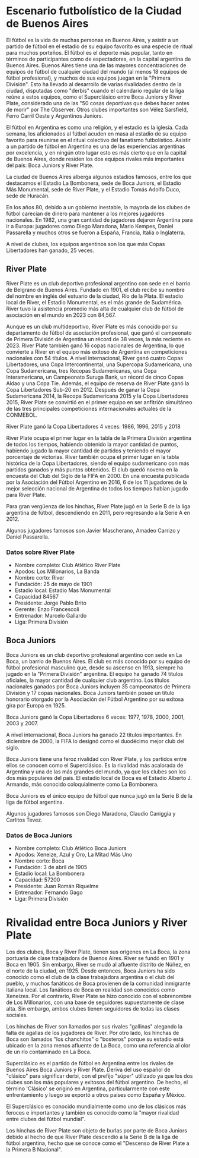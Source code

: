 # Escenario futbolístico de la Ciudad de Buenos Aires
El fútbol es la vida de muchas personas en Buenos Aires, y asistir a un partido de fútbol en el estadio de su equipo favorito es una especie de ritual para muchos porteños.
El fútbol es el deporte más popular, tanto en términos de participantes como de espectadores, en la capital argentina de Buenos Aires. Buenos Aires tiene una de las mayores concentraciones de equipos de fútbol de cualquier ciudad del mundo (al menos 18 equipos de fútbol profesional), y muchos de sus equipos juegan en la "Primera División". Esto ha llevado al desarrollo de varias rivalidades dentro de la ciudad, disputadas como "derbis" cuando el calendario regular de la liga reúne a estos equipos, como el Superclásico entre Boca Juniors y River Plate, considerado una de las "50 cosas deportivas que debes hacer antes de morir" por The Observer. Otros clubes importantes son Vélez Sarsfield, Ferro Carril Oeste y Argentinos Juniors.

El fútbol en Argentina es como una religión, y el estadio es la iglesia. Cada semana, los aficionados al fútbol acuden en masa al estadio de su equipo favorito para reunirse en el ritual colectivo del fanatismo futbolístico. Asistir a un partido de fútbol en Argentina es una de las experiencias argentinas por excelencia, y en ningún otro lugar esto es más cierto que en la capital de Buenos Aires, donde residen los dos equipos rivales más importantes del país: Boca Juniors y River Plate.

La ciudad de Buenos Aires alberga algunos estadios famosos, entre los que destacamos el Estadio La Bombonera, sede de Boca Juniors, el Estadio Más Monumental, sede de River Plate, y el Estadio Tomás Adolfo Duco, sede de Huracán.

En los años 80, debido a un gobierno inestable, la mayoría de los clubes de fútbol carecían de dinero para mantener a los mejores jugadores nacionales. En 1982, una gran cantidad de jugadores dejaron Argentina para ir a Europa: jugadores como Diego Maradona, Mario Kempes, Daniel Passarella y muchos otros se fueron a España, Francia, Italia o Inglaterra.

A nivel de clubes, los equipos argentinos son los que más Copas Libertadores han ganado, 25 veces.

## River Plate
River Plate es un club deportivo profesional argentino con sede en el barrio de Belgrano de Buenos Aires. Fundado en 1901, el club recibe su nombre del nombre en inglés del estuario de la ciudad, Río de la Plata. El estadio local de River, el Estadio Monumental, es el más grande de Sudamérica. River tuvo la asistencia promedio más alta de cualquier club de fútbol de asociación en el mundo en 2023 con 84,567.

Aunque es un club multideportivo, River Plate es más conocido por su departamento de fútbol de asociación profesional, que ganó el campeonato de Primera División de Argentina un récord de 38 veces, la más reciente en 2023. River Plate también ganó 16 copas nacionales de Argentina, lo que convierte a River en el equipo más exitoso de Argentina en competiciones nacionales con 54 títulos. A nivel internacional, River ganó cuatro Copas Libertadores, una Copa Intercontinental, una Supercopa Sudamericana, una Copa Sudamericana, tres Recopas Sudamericanas, una Copa Interamericana, un Campeonato Suruga Bank, un récord de cinco Copas Aldao y una Copa Tie. Además, el equipo de reserva de River Plate ganó la Copa Libertadores Sub-20 en 2012. Después de ganar la Copa Sudamericana 2014, la Recopa Sudamericana 2015 y la Copa Libertadores 2015, River Plate se convirtió en el primer equipo en ser anfitrión simultáneo de las tres principales competiciones internacionales actuales de la CONMEBOL.

River Plate ganó la Copa Libertadores 4 veces: 1986, 1996, 2015 y 2018

River Plate ocupa el primer lugar en la tabla de la Primera División argentina de todos los tiempos, habiendo obtenido la mayor cantidad de puntos, habiendo jugado la mayor cantidad de partidos y teniendo el mayor porcentaje de victorias. River también ocupa el primer lugar en la tabla histórica de la Copa Libertadores, siendo el equipo sudamericano con más partidos ganados y más puntos obtenidos. El club quedó noveno en la encuesta del Club del Siglo de la FIFA en 2000. En una encuesta publicada por la Asociación del Fútbol Argentino en 2016, 6 de los 11 jugadores de la mejor selección nacional de Argentina de todos los tiempos habían jugado para River Plate.

Para gran vergüenza de los hinchas, River Plate jugó en la Serie B de la liga argentina de fútbol, ​​descendiendo en 2011, pero regresando a la Serie A en 2012.

Algunos jugadores famosos son Javier Mascherano, Amadeo Carrizo y Daniel Passarella.

### Datos sobre River Plate
* Nombre completo: Club Atlético River Plate
* Apodos: Los Millonarios, La Banda
* Nombre corto: River
* Fundación: 25 de mayo de 1901
* Estadio local: Estadio Mas Monumental
* Capacidad 84567
* Presidente: Jorge Pablo Brito
* Gerente: Enzo Francescoli
* Entrenador: Marcelo Gallardo
* Liga: Primera División

## Boca Juniors
Boca Juniors es un club deportivo profesional argentino con sede en La Boca, un barrio de Buenos Aires. El club es más conocido por su equipo de fútbol profesional masculino que, desde su ascenso en 1913, siempre ha jugado en la "Primera División" argentina. El equipo ha ganado 74 títulos oficiales, la mayor cantidad de cualquier club argentino. Los títulos nacionales ganados por Boca Juniors incluyen 35 campeonatos de Primera División y 17 copas nacionales. Boca Juniors también posee un título honorario otorgado por la Asociación del Fútbol Argentino por su exitosa gira por Europa en 1925.

Boca Juniors ganó la Copa Libertadores 6 veces: 1977, 1978, 2000, 2001, 2003 y 2007.

A nivel internacional, Boca Juniors ha ganado 22 títulos importantes. En diciembre de 2000, la FIFA lo designó como el duodécimo mejor club del siglo.

Boca Juniors tiene una feroz rivalidad con River Plate, y los partidos entre ellos se conocen como el Superclásico. Es la rivalidad más acalorada de Argentina y una de las más grandes del mundo, ya que los clubes son los dos más populares del país. El estadio local de Boca es el Estadio Alberto J. Armando, más conocido coloquialmente como La Bombonera.

Boca Juniors es el único equipo de fútbol que nunca jugó en la Serie B de la liga de fútbol argentina.

Algunos jugadores famosos son Diego Maradona, Claudio Caniggia y Carlitos Tevez.

### Datos de Boca Juniors
* Nombre completo: Club Atlético Boca Juniors
* Apodos: Xeneize, Azul y Oro, La Mitad Más Uno
* Nombre corto: Boca
* Fundación: 3 de abril de 1905
* Estadio local: La Bombonera
* Capacidad: 57200
* Presidente: Juan Román Riquelme
* Entrenador: Fernando Gago
* Liga: Primera División

# Rivalidad entre Boca Juniors y River Plate
Los dos clubes, Boca y River Plate, tienen sus orígenes en La Boca, la zona portuaria de clase trabajadora de Buenos Aires. River se fundó en 1901 y Boca en 1905. Sin embargo, River se mudó al afluente distrito de Núñez, en el norte de la ciudad, en 1925. Desde entonces, Boca Juniors ha sido conocido como el club de la clase trabajadora argentina o el club del pueblo, y muchos fanáticos de Boca provienen de la comunidad inmigrante italiana local. Los fanáticos de Boca en realidad son conocidos como Xeneizes. Por el contrario, River Plate se hizo conocido con el sobrenombre de Los Millonarios, con una base de seguidores supuestamente de clase alta. Sin embargo, ambos clubes tienen seguidores de todas las clases sociales.

Los hinchas de River son llamados por sus rivales "gallinas" alegando la falta de agallas de los jugadores de River. Por otro lado, los hinchas de Boca son llamados "los chanchitos" o "bosteros" porque su estadio está ubicado en la zona menos afluente de La Boca, como una referencia al olor de un río contaminado en La Boca.

Superclásico es el partido de fútbol en Argentina entre los rivales de Buenos Aires Boca Juniors y River Plate. Deriva del uso español de "clásico" para significar derbi, con el prefijo "súper" utilizado ya que los dos clubes son los más populares y exitosos del fútbol argentino. De hecho, el término 'Clásico' se originó en Argentina, particularmente con este enfrentamiento y luego se exportó a otros países como España y México.

El Superclásico es conocido mundialmente como uno de los clásicos más feroces e importantes y también es conocido como la "mayor rivalidad entre clubes del fútbol mundial".

Los hinchas de River Plate son objeto de burlas por parte de Boca Juniors debido al hecho de que River Plate descendió a la Serie B de la liga de fútbol argentina, hecho que se conoce como el "Descenso de River Plate a la Primera B Nacional".
